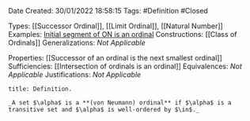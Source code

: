 <br />
<br />

Date Created: 30/01/2022 18:58:15
Tags: #Definition #Closed 

Types: [[Successor Ordinal]], [[Limit Ordinal]], [[Natural Number]]
Examples: [Initial segment of $\textrm{ON}$ is an ordinal](Initial%20segment%20of%20ON%20is%20an%20ordinal.md)
Constructions: [[Class of Ordinals]]
Generalizations: _Not Applicable_

Properties: [[Successor of an ordinal is the next smallest ordinal]]
Sufficiencies: [[Intersection of ordinals is an ordinal]]
Equivalences: _Not Applicable_
Justifications: _Not Applicable_

``` ad-Definition
title: Definition.

_A set $\alpha$ is a **(von Neumann) ordinal** if $\alpha$ is a transitive set and $\alpha$ is well-ordered by $\in$._

```
